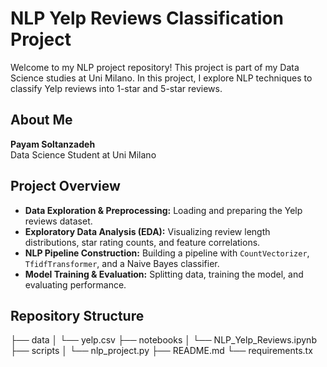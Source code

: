 # NLP Yelp Reviews Classification Project

Welcome to my NLP project repository! This project is part of my Data Science studies at Uni Milano. In this project, I explore NLP techniques to classify Yelp reviews into 1-star and 5-star reviews.

## About Me

**Payam Soltanzadeh**  
Data Science Student at Uni Milano

## Project Overview

- **Data Exploration & Preprocessing:** Loading and preparing the Yelp reviews dataset.
- **Exploratory Data Analysis (EDA):** Visualizing review length distributions, star rating counts, and feature correlations.
- **NLP Pipeline Construction:** Building a pipeline with `CountVectorizer`, `TfidfTransformer`, and a Naive Bayes classifier.
- **Model Training & Evaluation:** Splitting data, training the model, and evaluating performance.

## Repository Structure

├── data │ └── yelp.csv ├── notebooks │ └── NLP_Yelp_Reviews.ipynb ├── scripts │ └── nlp_project.py ├── README.md └── requirements.tx
